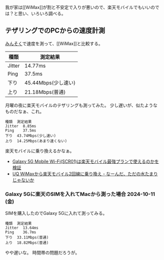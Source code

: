 我が家は[[WiMax]]が割と不安定で入りが悪いので、楽天モバイルでもいいのでは？と思い、いろいろ調べる。

## テザリングでのPCからの速度計測

[みんそく](https://minsoku.net/searches/results?word=WiMax+%E9%8E%8C%E5%80%89)で速度を測って、[[WiMax]]と比較する。


| 種類 | 測定結果 |
| ---- | ---- |
| Jitter |	14.77ms |
| Ping |	37.5ms |
| 下り |	45.44Mbps(少し速い) |
| 上り |	21.18Mbps(普通) |

月曜の夜に楽天モバイルのテザリングも測ってみた。
少し遅いが、似たようなものだなぁ、これ。

```
種類	測定結果
Jitter	8.85ms
Ping	37.5ms
下り	43.74Mbps(少し速い)
上り	14.25Mbps(あまり速くない)
```

楽天モバイルに乗り換えるかなぁ。

- [Galaxy 5G Mobile Wi-Fi(SCR01)は楽天モバイル最強プランで使えるのかを検証](https://xn--gmowimax-uv4gua1g3gb5p6k8a2956mom7aqbzc.net/galaxy5gmobilewifi-rakutenunlimit/)
- [UQ WiMaxから楽天モバイル2回線に乗り換え - なーんだ、ただの水たまりじゃないか](https://karino2.github.io/2024/10/09/uq_wimax_to_rakuten_2line.html)

### Galaxy 5Gに楽天のSIMを入れてMacから測った場合 2024-10-11 (金)

SIMを購入したのでGalaxy 5Gに入れて測ってみる。

```
種類	測定結果
Jitter	13.64ms
Ping	36.7ms
下り	33.11Mbps(普通)
上り	18.82Mbps(普通)
```

やや遅いな。
時間帯の問題だろうが。